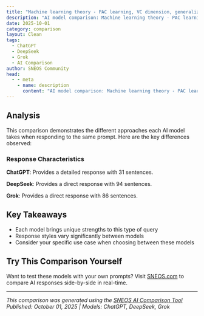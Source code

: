```yaml
---
title: "Machine learning theory - PAC learning, VC dimension, generalization"
description: "AI model comparison: Machine learning theory - PAC learning, VC dimension, generalization..."
date: 2025-10-01
category: comparison
layout: Clean
tags:
  - ChatGPT
  - DeepSeek
  - Grok
  - AI Comparison
author: SNEOS Community
head:
  - - meta
    - name: description
      content: "AI model comparison: Machine learning theory - PAC learning, VC dimension, generalization..."
---
```


<ChatComparison
  title="Machine learning theory - PAC learning, VC dimension, generalization"
  prompt="Machine learning theory - PAC learning, VC dimension, generalization"
  :responses='{
    "ChatGPT": "Certainly! Here is a concise overview of some fundamental concepts in machine learning theory: **PAC learning**, **VC dimension**, and **generalization**.\n\n---\n\n### 1. PAC Learning (Probably Approximately Correct Learning)\n\n**PAC learning** is a formal framework introduced by Leslie Valiant in 1984 for studying the learnability of concepts from examples.\n\n- **Goal:** Classify instances correctly (approximately) with high probability after seeing a limited number of training samples.\n- **Setting:** \n  - There is an unknown distribution \\( D \\) over input space \\( X \\).\n  - There is a target concept \\( c \\) (a function \\( c: X \\to \\{0,1\\} \\)).\n  - A learner gets samples \\( (x, c(x)) \\) drawn i.i.d. from \\( D \\).\n- **Definition:**\n  A class of concepts \\( \\mathcal{C} \\) is PAC-learnable if there exists a learning algorithm such that for every target concept \\( c \\in \\mathcal{C} \\), for every distribution \\( D \\) over \\( X \\), and for every \\( 0 \u003C \\epsilon, \\delta \u003C 1 \\), the algorithm outputs a hypothesis \\( h \\) such that:\n\n  \\[\n  \\Pr_{S \\sim D^m} \\left[ \\Pr_{x \\sim D}[h(x) \\neq c(x)] \\leq \\epsilon \\right] \\geq 1 - \\delta,\n  \\]\n\n  where \\( m = \\mathrm{poly}(1/\\epsilon, 1/\\delta, \\text{size parameters}) \\) is the sample complexity.\n\n- **Interpretation:** With high probability \\( (1-\\delta) \\), the hypothesis is approximately correct (error \\( \\leq \\epsilon \\)).\n\n---\n\n### 2. VC Dimension (Vapnik-Chervonenkis Dimension)\n\nThe **VC dimension** is a measure of the capacity or complexity of a hypothesis class.\n\n- **Definition:**\n  The VC dimension of a hypothesis class \\( \\mathcal{H} \\) (set of functions from \\( X \\) to \\(\\{0,1\\}\\)) is the largest integer \\( d \\) such that there exists a set of \\( d \\) points in \\( X \\) that can be *shattered* by \\( \\mathcal{H} \\).\n\n- **Shattering:** A set \\( S = \\{x_1, \\ldots, x_d\\} \\) is shattered by \\( \\mathcal{H} \\) if for every possible labeling \\( (y_1, ..., y_d) \\in \\{0,1\\}^d \\), there exists some \\( h \\in \\mathcal{H} \\) such that \\( h(x_i) = y_i \\) for all \\( i \\).\n\n- **Importance:**\n  - VC dimension quantifies the expressiveness of \\( \\mathcal{H} \\).\n  - It controls the sample complexity: higher VC dimension implies more samples are needed for reliable learning.\n  - For finite VC dimension \\( d \\), the sample complexity to PAC-learn \\( \\mathcal{H} \\) is on the order of:\n\n  \\[\n  m = O\\left(\\frac{d \u002B \\log(1/\\delta)}{\\epsilon}\\right)\n  \\]\n\n- Common examples:\n  - VC dimension of linear classifiers in \\(\\mathbb{R}^n\\) is \\(n\u002B1\\).\n  - VC dimension of intervals on the real line is 2.\n\n---\n\n### 3. Generalization in Machine Learning\n\n**Generalization** refers to how well a learned model performs on unseen data drawn from the same distribution as the training data.\n\n- **Generalization error:**\n  \n  \\[\n  \\text{Err}_{\\text{true}}(h) = \\Pr_{x \\sim D}[h(x) \\neq c(x)]\n  \\]\n\n- **Empirical error (training error):**\n  \n  \\[\n  \\text{Err}_{\\text{emp}}(h) = \\frac{1}{m} \\sum_{i=1}^m \\mathbf{1}_{h(x_i) \\neq y_i}\n  \\]\n\n- **Key questions:**\n  - When does low training error imply low generalization error?\n  - How large does \\( m \\) need to be to guarantee small generalization error?\n\n- **Role of VC dimension and PAC bounds:**\n  VC theory provides bounds of the form:\n\n  \\[\n  \\Pr \\left[\\sup_{h \\in \\mathcal{H}} \\left| \\text{Err}_{\\text{true}}(h) - \\text{Err}_{\\text{emp}}(h) \\right| \u003E \\epsilon \\right] \\leq \\delta,\n  \\]\n\n  meaning that with high probability, the empirical error is close to the true error simultaneously for all hypotheses, if the number of samples is large enough relative to the VC dimension.\n\n- **Implications:**\n  The capacity of the model controls overfitting/underfitting through the bias-variance tradeoff.\n\n---\n\n### Summary\n\n| Concept            | Description                                     | Key Formula/Idea                             |\n|--------------------|-------------------------------------------------|---------------------------------------------|\n| **PAC Learning**   | Learning with high probability and approximately correct hypotheses | \\( m = \\mathrm{poly}(1/\\epsilon, 1/\\delta) \\) samples suffice |\n| **VC Dimension**   | Capacity measure of hypothesis class            | Largest \\( d \\) shattered set; controls sample complexity     |\n| **Generalization** | Model performance on unseen data                 | Bounds relate empirical error to true error via VC dimension  |\n\n---\n\nIf you want, I can provide formal proofs, examples, or connections to other concepts like Rademacher complexity, uniform convergence, or specific algorithms!",
    "DeepSeek": "Of course. This is a fantastic and core topic in machine learning theory. Let\u0027s break down PAC Learning, VC Dimension, and Generalization in a clear, structured way.\n\n### The Big Picture: The Fundamental Problem of ML\n\nThe core problem these concepts address is: **How can we be confident that a model trained on a finite, noisy sample of data will perform well on new, unseen data?**\n\nThis is the problem of **generalization**. We don\u0027t just want a model that memorizes the training data; we want one that captures the underlying pattern.\n\n---\n\n### 1. PAC Learning (Probably Approximately Correct)\n\nPAC Learning provides a formal framework to answer the question: \u0022How much data do we need to be confident that our model is reasonably good?\u0022\n\nLet\u0027s unpack the name:\n*   **Probably (P):** We allow a small probability (\u03B4) that our learning process will fail.\n*   **Approximately (C):** We allow a small error (\u03B5) in our final hypothesis. We don\u0027t demand perfection.\n*   **Learning:** The process of finding a good model (hypothesis) from a class of possible models.\n\n#### Key Components:\n*   **Concept (c):** The true, underlying rule we want to learn (e.g., \u0022this is a cat\u0022).\n*   **Hypothesis (h):** The model\u0027s proposed rule.\n*   **Hypothesis Class (H):** The set of all possible models (hypotheses) our learning algorithm can choose from (e.g., all linear classifiers, all neural networks with a specific architecture).\n*   **Error (\u03B5):** The maximum allowable difference between the true error of our hypothesis and the best possible error within our hypothesis class. Formally, the probability that \u0060h\u0060 disagrees with \u0060c\u0060 on a randomly drawn data point is at most \u03B5.\n*   **Confidence (\u03B4):** The maximum allowable probability that our learning algorithm fails to produce a good hypothesis. So, with probability at least \u0060(1 - \u03B4)\u0060, the algorithm succeeds.\n\n#### The PAC Learnability Definition:\nA hypothesis class \u0060H\u0060 is **PAC-learnable** if there exists a learning algorithm such that for any distribution of the data and for any \u0060\u03B5 \u003E 0\u0060 and \u0060\u03B4 \u003E 0\u0060 (the \u0022probably\u0022 and \u0022approximately\u0022 parts), the algorithm will output a hypothesis \u0060h\u0060 with error \u2264 \u03B5, with probability at least \u0060(1 - \u03B4)\u0060, provided that the number of training examples \u0060m\u0060 is greater than some function that depends on \u0060\u03B5\u0060, \u0060\u03B4\u0060, and the complexity of \u0060H\u0060.\n\nThe key takeaway is that **PAC learning gives us a sample complexity bound**: a guarantee on how many training examples \u0060m\u0060 we need to achieve our desired (\u03B5, \u03B4) performance.\n\n---\n\n### 2. VC Dimension (Vapnik-Chervonenkis Dimension)\n\nThe VC Dimension is a central concept that measures the **expressive power** or **capacity** of a hypothesis class. It tells us how complicated a set of functions (our model class) can be.\n\n#### Intuition: Shattering\nA hypothesis class \u0060H\u0060 **shatters** a set of data points if, for every possible way of labeling those points (e.g., as \u002B1 or -1), there exists some hypothesis \u0060h\u0060 in \u0060H\u0060 that can achieve that labeling perfectly.\n\n**Example:** Consider 2D points and the hypothesis class of linear classifiers (lines).\n*   Can a line shatter 3 points? It depends on their arrangement. If they are not collinear, yes! You can find a line to separate any labeling of them (\u002B/\u002B, -, \u002B/-, etc.).\n*   Can a line shatter 4 points? **No.** There is no possible line that can separate the \u0022XOR\u0022 configuration (where points on opposite corners have the same label). Try it!\n\n#### Formal Definition:\nThe **VC Dimension** of a hypothesis class \u0060H\u0060 is the size of the **largest** set of points that \u0060H\u0060 can shatter.\n*   If \u0060H\u0060 can shatter arbitrarily large sets, its VC dimension is infinite.\n\n**Examples:**\n1.  **Linear Classifiers in 2D:** VC dimension = 3.\n2.  **Linear Classifiers in \u0060d\u0060-dimensions:** VC dimension = \u0060d\u002B1\u0060.\n3.  **A finite set of hypotheses:** VC dimension \u2264 log\u2082(|H|).\n\n#### Why is VC Dimension so important?\nIt directly connects to generalization. A fundamental result (the Fundamental Theorem of Statistical Learning) states that for a hypothesis class \u0060H\u0060 with VC dimension \u0060d\u0060, the sample complexity for PAC learning is:\n\n\u0060m = O( (d \u002B log(1/\u03B4)) / \u03B5\u00B2 )\u0060\n\nThis is a profound result! It tells us:\n*   **The amount of data needed scales linearly with the model\u0027s complexity (d).** More complex models need more data.\n*   If the VC dimension is finite, the class is PAC-learnable.\n*   It formalizes the **Bias-Variance Tradeoff**:\n    *   **High VC Dimension (Low Bias):** The model class is very expressive and can fit the training data well, but it risks **overfitting** (high variance) if data is scarce.\n    *   **Low VC Dimension (High Bias):** The model class is simple and is less likely to overfit, but it might not be able to capture the true pattern, leading to **underfitting**.\n\n---\n\n### 3. Generalization\n\nGeneralization is the ultimate goal: a model\u0027s ability to perform accurately on new, unseen data after being trained on a training dataset.\n\n#### Generalization Error\nThis is the difference between the model\u0027s performance on the training set and its performance on the true underlying data distribution (the \u0022test\u0022 error we care about).\n\n\u0060Generalization Error = True Error - Training Error\u0060\n\n#### The Connection: VC Dimension and Generalization Bounds\nThe theory provides probabilistic guarantees on the generalization error. A classic bound (Vapnik-Chervonenkis bound) states that with high probability (\u00601-\u03B4\u0060), for all hypotheses \u0060h\u0060 in \u0060H\u0060:\n\n\u0060True Error(h) \u2264 Training Error(h) \u002B O( sqrt( (VCdim(H) \u002B log(1/\u03B4)) / m ) )\u0060\n\nLet\u0027s interpret this:\n*   **Training Error(h):** How well the model fits the data it has seen.\n*   **The \u0060O( sqrt(... / m) )\u0060 term:** This is the **generalization gap**. It\u0027s the penalty for the model\u0027s complexity.\n*   As the **VC Dimension increases**, the generalization gap **increases**. You are \u0022paying\u0022 for the model\u0027s flexibility.\n*   As the number of training examples \u0060m\u0060 increases, the generalization gap **decreases**. More data \u0022justifies\u0022 a more complex model.\n\nThis bound explains why a model with zero training error can still be a bad model\u2014if its VC dimension is high relative to the amount of data, the generalization gap will be large, and the true error will be high. This is the mathematical definition of **overfitting**.\n\n---\n\n### Summary and Analogy\n\nLet\u0027s use an analogy: **Choosing a ruler for drawing a curve.**\n\n*   **Hypothesis Class (H):** The type of ruler.\n    *   *Low VC Dim:* A straight ruler (can only draw straight lines).\n    *   *High VC Dim:* A French curve or flexible spline (can draw many complex curves).\n\n*   **Training Data:** A set of points on a page you must connect.\n\n*   **Generalization:** How well your drawn curve matches the true, intended curve on the rest of the page.\n\n*   **The Learning Process:**\n    1.  If you use a **straight ruler (Low VC Dim)** on a complex curve, you will **underfit**. Your training error (fit to the given points) and true error will both be high. High bias.\n    2.  If you use a **flexible spline (High VC Dim)** on only a few data points, you can twist it to hit every point perfectly (zero training error), but the resulting curve will be wild and not match the true curve. This is **overfitting**. High variance.\n    3.  If you use a **flexible spline (High VC Dim)** on a *large number* of data points, the spline is constrained to follow the true underlying pattern. You get low training error *and* low true error. You have successfully generalized.\n\n**PAC Learning** asks: \u0022Given I want my curve to be within \u03B5 of the true curve with confidence (1-\u03B4), how many data points do I need to pin down my spline?\u0022\n\n**VC Dimension** measures: \u0022How flexible is my spline?\u0022\n\nThe **Generalization Bound** tells you the trade-off: \u0022If your spline is very flexible, you\u0027ll need to pin it down with more points to be sure it follows the true curve and doesn\u0027t just wiggle randomly.\u0022",
    "Grok": "Machine learning theory is a field of study that focuses on understanding the fundamental principles behind learning algorithms, their performance, and their ability to generalize to unseen data. Three core concepts in this domain are **PAC (Probably Approximately Correct) learning**, the **VC (Vapnik-Chervonenkis) dimension**, and **generalization**. Let\u0027s explore each of these in detail.\n\n---\n\n### 1. **PAC Learning**\nPAC learning is a theoretical framework for analyzing the learnability of a concept or hypothesis class in machine learning. It provides bounds on the sample complexity (number of training examples needed) to achieve a certain level of accuracy with high confidence.\n\n#### Key Ideas:\n- **Probably Approximately Correct**: A learning algorithm is PAC-learnable if, with high probability (1 - \u03B4, where \u03B4 is a small confidence parameter), it produces a hypothesis that approximates the true target function well (with error less than \u03B5, where \u03B5 is the error parameter).\n- **Sample Complexity**: PAC learning provides a way to calculate the minimum number of training examples required to learn a hypothesis class to a specified accuracy and confidence level.\n\n#### Formal Definition:\nGiven a hypothesis class \\( H \\), a target concept \\( c \\), and a training set drawn from an unknown distribution \\( D \\), a learning algorithm is said to PAC-learn \\( H \\) if, for any \\( \\epsilon \u003E 0 \\) (error tolerance) and \\( \\delta \u003E 0 \\) (confidence parameter), the algorithm outputs a hypothesis \\( h \\in H \\) such that:\n- The error of \\( h \\), defined as \\( \\text{error}(h) = P_{x \\sim D}(h(x) \\neq c(x)) \\), is less than \\( \\epsilon \\).\n- This holds with probability at least \\( 1 - \\delta \\).\n\nThe number of training examples \\( m \\) needed often depends on \\( \\frac{1}{\\epsilon} \\), \\( \\frac{1}{\\delta} \\), and the complexity of the hypothesis class (often measured via VC dimension, discussed below).\n\n#### Implications:\n- PAC learning helps us understand whether a hypothesis class can be learned efficiently (i.e., with a reasonable number of examples and computation time).\n- It is often used for binary classification problems but can be extended to other learning tasks.\n\n---\n\n### 2. **VC Dimension**\nThe VC (Vapnik-Chervonenkis) dimension is a measure of the complexity or capacity of a hypothesis class. It quantifies the expressive power of a set of functions and is a key concept in understanding generalization and overfitting.\n\n#### Definition:\nThe VC dimension of a hypothesis class \\( H \\) is the size of the largest set of points that \\( H \\) can shatter. A set of points is said to be shattered by \\( H \\) if, for every possible labeling of the points (e.g., \u002B1 or -1 in binary classification), there exists a hypothesis in \\( H \\) that correctly classifies all points according to that labeling.\n\n- If a hypothesis class can shatter a set of \\( d \\) points but not a set of \\( d\u002B1 \\) points, its VC dimension is \\( d \\).\n\n#### Examples:\n1. **Linear Separators in 2D**: A linear separator (e.g., a straight line) can shatter 3 points in general position (e.g., forming a triangle) but not 4 points (e.g., forming a quadrilateral with points on opposite corners). Thus, the VC dimension is 3.\n2. **Axis-Aligned Rectangles in 2D**: The hypothesis class of axis-aligned rectangles can shatter 4 points (one in each corner) but not 5. Thus, the VC dimension is 4.\n\n#### Importance:\n- The VC dimension is directly tied to the sample complexity in PAC learning. Specifically, for a hypothesis class with VC dimension \\( d \\), the number of examples \\( m \\) needed to PAC-learn it is roughly proportional to \\( \\frac{d}{\\epsilon} \\log\\left(\\frac{1}{\\epsilon}\\right) \u002B \\frac{1}{\\epsilon} \\log\\left(\\frac{1}{\\delta}\\right) \\).\n- A higher VC dimension indicates a more complex hypothesis class, which can lead to overfitting if the training data is insufficient.\n\n---\n\n### 3. **Generalization**\nGeneralization refers to a model\u0027s ability to perform well on unseen data, i.e., data not part of the training set. It is a central goal of machine learning, as a model that only memorizes the training data (overfitting) will fail to generalize.\n\n#### Key Concepts:\n- **Training Error vs. Generalization Error**:\n  - Training error is the error of the model on the training set.\n  - Generalization error (or test error) is the expected error of the model on unseen data drawn from the same distribution as the training data.\n- Ideally, we want a model with low generalization error, meaning it captures the underlying patterns in the data rather than noise or specific training examples.\n\n#### Factors Affecting Generalization:\n1. **Model Complexity**: \n   - A very simple model (e.g., linear) may underfit and fail to capture the data\u0027s complexity, leading to high generalization error (bias).\n   - A very complex model (e.g., a deep neural network with many parameters) may overfit, capturing noise in the training data, also leading to high generalization error (variance).\n   - The VC dimension is a formal measure of model complexity that impacts generalization.\n2. **Amount of Training Data**:\n   - With more data, the model can better approximate the true underlying distribution, improving generalization.\n   - PAC learning bounds show how the number of training examples relates to generalization error.\n3. **Regularization**:\n   - Techniques like weight decay (L2 regularization), dropout, or early stopping reduce model complexity and help prevent overfitting, improving generalization.\n4. **Data Distribution**:\n   - If the training and test data come from different distributions (distribution shift), generalization will be poor.\n\n#### Generalization Bounds:\nTheoretical bounds, often derived from PAC learning and VC dimension, provide guarantees on the generalization error. A typical bound states that, with high probability, the generalization error is close to the training error plus a term that depends on the model complexity (e.g., VC dimension) and the number of training examples. For a hypothesis class with VC dimension \\( d \\), a simplified bound is:\n\\[\n\\text{Generalization Error} \\leq \\text{Training Error} \u002B \\sqrt{\\frac{d \\log m \u002B \\log(1/\\delta)}{m}}\n\\]\nwhere \\( m \\) is the number of training examples, and \\( \\delta \\) is the confidence parameter. This shows that increasing \\( m \\) or reducing \\( d \\) (model complexity) can improve generalization.\n\n---\n\n### Interconnections Between Concepts\n- **PAC Learning and VC Dimension**:\n  - The VC dimension is used to derive sample complexity bounds in PAC learning. A hypothesis class with a finite VC dimension is PAC-learnable under certain conditions (e.g., when the data distribution is realizable or agnostic).\n- **VC Dimension and Generalization**:\n  - The VC dimension directly impacts a model\u0027s ability to generalize. A hypothesis class with high VC dimension can fit more complex patterns but risks overfitting without sufficient data.\n- **PAC Learning and Generalization**:\n  - PAC learning provides a framework to ensure good generalization by bounding the error on unseen data (with confidence \\( 1 - \\delta \\)) using a sufficient number of training examples.\n\n---\n\n### Practical Implications\n1. **Model Selection**:\n   - Choose a model with appropriate complexity (VC dimension) for the amount of available data to balance underfitting and overfitting.\n2. **Sample Size**:\n   - Use insights from PAC learning to estimate how much data is needed to achieve good generalization for a given hypothesis class.\n3. **Regularization and Simplicity**:\n   - Use techniques to limit effective model complexity (even if the VC dimension is high) to improve generalization on limited data.\n\n---\n\n### Summary\n- **PAC Learning**: A framework to analyze learnability, providing bounds on the number of samples needed to achieve a specified accuracy with high confidence.\n- **VC Dimension**: A measure of hypothesis class complexity, indicating how many points a class can shatter and directly affecting sample complexity and generalization.\n- **Generalization**: The ability of a model to perform well on unseen data, influenced by model complexity, training data size, and regularization.\n\nThese concepts form the foundation of machine learning theory, providing tools to understand why and when learning algorithms work, how much data is needed, and how to prevent overfitting or underfitting. For deeper study, you can explore texts like \u0022Understanding Machine Learning: From Theory to Algorithms\u0022 by Shai Shalev-Shwartz and Shai Ben-David, or Vladimir Vapnik\u0027s work on statistical learning theory."
  }'
  published-date="11:35"
/>

## Analysis

This comparison demonstrates the different approaches each AI model takes when responding to the same prompt. Here are the key differences observed:

### Response Characteristics

**ChatGPT**: Provides a detailed response with 31 sentences. 

**DeepSeek**: Provides a direct response with 94 sentences. 

**Grok**: Provides a direct response with 86 sentences. 

## Key Takeaways

- Each model brings unique strengths to this type of query
- Response styles vary significantly between models
- Consider your specific use case when choosing between these models

## Try This Comparison Yourself

Want to test these models with your own prompts? Visit [SNEOS.com](https://sneos.com) to compare AI responses side-by-side in real-time.

---

*This comparison was generated using the [SNEOS AI Comparison Tool](https://sneos.com)*
*Published: October 01, 2025 | Models: ChatGPT, DeepSeek, Grok*
